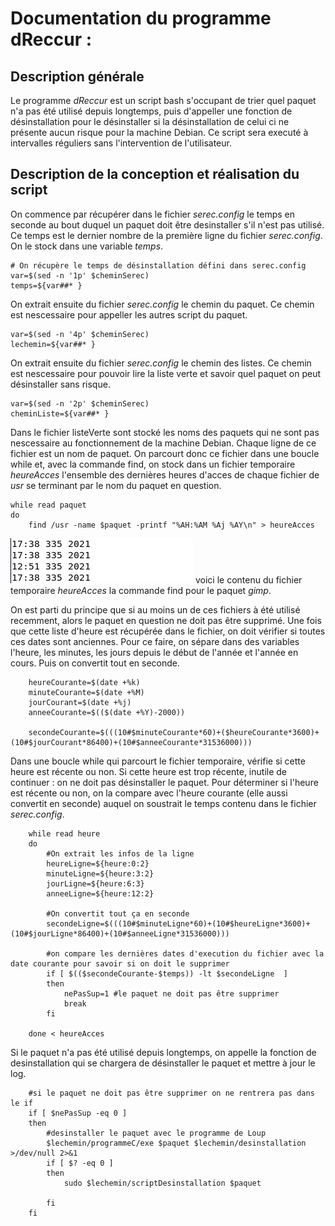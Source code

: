 # Documentation du programme dReccur :

## Description générale
Le programme _dReccur_ est un script bash s'occupant de trier quel paquet n'a pas été utilisé depuis longtemps, puis d'appeller une fonction de désinstallation pour le désinstaller si la désinstallation de celui ci ne présente aucun risque pour la machine Debian.
Ce script sera executé à intervalles réguliers sans l'intervention de l'utilisateur.

## Description de la conception et réalisation du script
On commence par récupérer dans le fichier _serec.config_ le temps en seconde au bout duquel un paquet doit être desinstaller s'il n'est pas utilisé.
Ce temps est le dernier nombre de la première ligne du fichier _serec.config_.
On le stock dans une variable _temps_.

```
# On récupère le temps de désinstallation défini dans serec.config
var=$(sed -n '1p' $cheminSerec)
temps=${var##* }
```

On extrait ensuite du fichier _serec.config_ le chemin du paquet. Ce chemin est nescessaire pour appeller les autres script du paquet.

```
var=$(sed -n '4p' $cheminSerec)
lechemin=${var##* }
```

On extrait ensuite du fichier _serec.config_ le chemin des listes. Ce chemin est nescessaire pour pouvoir lire la liste verte et savoir quel paquet on peut désinstaller sans risque.

```
var=$(sed -n '2p' $cheminSerec)
cheminListe=${var##* }
```

Dans le fichier listeVerte sont stocké les noms des paquets qui ne sont pas nescessaire au fonctionnement de la machine Debian.
Chaque ligne de ce fichier est un nom de paquet.
On parcourt donc ce fichier dans une boucle while et, avec la commande find, on stock dans un fichier temporaire _heureAcces_ l'ensemble des dernières heures d'acces de chaque fichier de _usr_ se terminant par le nom du paquet en question.

```
while read paquet
do
    find /usr -name $paquet -printf "%AH:%AM %Aj %AY\n" > heureAcces
```

![alt text](./Image/contenuHeureAcces_serecConfig.png) voici le contenu du fichier temporaire _heureAcces_ la commande find pour le paquet _gimp_.

On est parti du principe que si au moins un de ces fichiers à été utilisé recemment, alors le paquet en question ne doit pas être supprimé.
Une fois que cette liste d'heure est récupérée dans le fichier, on doit vérifier si toutes ces dates sont anciennes.
Pour ce faire, on sépare dans des variables l'heure, les minutes, les jours depuis le début de l'année et l'année en cours. Puis on convertit tout en seconde.

```
    heureCourante=$(date +%k)
    minuteCourante=$(date +%M)
    jourCourant=$(date +%j)
    anneeCourante=$(($(date +%Y)-2000))

    secondeCourante=$(((10#$minuteCourante*60)+($heureCourante*3600)+(10#$jourCourant*86400)+(10#$anneeCourante*31536000)))
```

Dans une boucle while qui parcourt le fichier temporaire, vérifie si cette heure est récente ou non.
Si cette heure est trop récente, inutile de continuer : on ne doit pas désinstaller le paquet.
Pour déterminer si l'heure est récente ou non, on la compare avec l'heure courante (elle aussi convertit en seconde) auquel on soustrait le temps contenu dans le fichier _serec.config_.

```
    while read heure
    do
        #On extrait les infos de la ligne
        heureLigne=${heure:0:2}
        minuteLigne=${heure:3:2}
        jourLigne=${heure:6:3}
        anneeLigne=${heure:12:2}

        #On convertit tout ça en seconde
        secondeLigne=$(((10#$minuteLigne*60)+(10#$heureLigne*3600)+(10#$jourLigne*86400)+(10#$anneeLigne*31536000)))

        #on compare les dernières dates d'execution du fichier avec la date courante pour savoir si on doit le supprimer
        if [ $(($secondeCourante-$temps)) -lt $secondeLigne  ]
        then
            nePasSup=1 #le paquet ne doit pas être supprimer
            break
        fi

    done < heureAcces
```
 
Si le paquet n'a pas été utilisé depuis longtemps, on appelle la fonction de desinstallation qui se chargera de désinstaller le paquet et mettre à jour le log.

```
    #si le paquet ne doit pas être supprimer on ne rentrera pas dans le if
    if [ $nePasSup -eq 0 ]
    then
        #desinstaller le paquet avec le programme de Loup
        $lechemin/programmeC/exe $paquet $lechemin/desinstallation >/dev/null 2>&1
        if [ $? -eq 0 ]
        then
            sudo $lechemin/scriptDesinstallation $paquet

        fi
    fi
```
